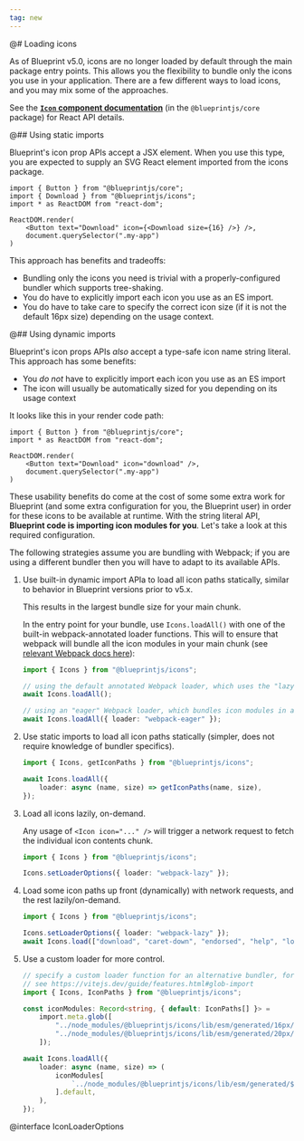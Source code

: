 ```yaml
---
tag: new
---
```


@# Loading icons

As of Blueprint v5.0, icons are no longer loaded by default through the main package entry points. This allows you the flexibility
to bundle only the icons you use in your application. There are a few different ways to load icons, and you may mix some of the
approaches.

<div class="@ns-callout @ns-intent-primary @ns-icon-info-sign">

See the [**`Icon` component documentation**](#core/components/icon) (in the `@blueprintjs/core` package) for React API details.
</div>

@## Using static imports

Blueprint's icon prop APIs accept a JSX element. When you use this type, you are expected to supply an SVG React element imported
from the icons package.

```tsx
import { Button } from "@blueprintjs/core";
import { Download } from "@blueprintjs/icons";
import * as ReactDOM from "react-dom";

ReactDOM.render(
    <Button text="Download" icon={<Download size={16} />} />,
    document.querySelector(".my-app")
)
```

This approach has benefits and tradeoffs:

- Bundling only the icons you need is trivial with a properly-configured bundler which supports tree-shaking.
- You do have to explicitly import each icon you use as an ES import.
- You do have to take care to specify the correct icon size (if it is not the default 16px size) depending on the usage context.

@## Using dynamic imports

Blueprint's icon props APIs _also_ accept a type-safe icon name string literal. This approach has some benefits:

- You _do not_ have to explicitly import each icon you use as an ES import
- The icon will usually be automatically sized for you depending on its usage context

It looks like this in your render code path:

```tsx
import { Button } from "@blueprintjs/core";
import * as ReactDOM from "react-dom";

ReactDOM.render(
    <Button text="Download" icon="download" />,
    document.querySelector(".my-app")
)
```

These usability benefits do come at the cost of some some extra work for Blueprint (and some extra configuration for you, the
Blueprint user) in order for these icons to be available at runtime. With the string literal API, **Blueprint code is
importing icon modules for you**.  Let's take a look at this required configuration.

<div class="@ns-callout @ns-intent-warning @ns-icon-warning-sign">

The following strategies assume you are bundling with Webpack; if you are using a different bundler then you will have to adapt
to its available APIs.
</div>

1. Use built-in dynamic import APIa to load all icon paths statically, similar to behavior in Blueprint versions prior to v5.x.

    This results in the largest bundle size for your main chunk.

    In the entry point for your bundle, use `Icons.loadAll()` with one of the built-in webpack-annotated loader functions.
    This will to ensure that webpack will bundle all the icon modules in your main chunk
    (see [relevant Webpack docs here](https://webpack.js.org/api/module-methods/#magic-comments)):

    ```ts
    import { Icons } from "@blueprintjs/icons";

    // using the default annotated Webpack loader, which uses the "lazy-once" mode
    await Icons.loadAll();

    // using an "eager" Webpack loader, which bundles icon modules in a way that mimics Blueprint v4.x behavior
    await Icons.loadAll({ loader: "webpack-eager" });
    ```

2. Use static imports to load all icon paths statically (simpler, does not require knowledge of bundler specifics).

    ```ts
    import { Icons, getIconPaths } from "@blueprintjs/icons";

    await Icons.loadAll({
        loader: async (name, size) => getIconPaths(name, size),
    });
    ```

3. Load all icons lazily, on-demand.

    Any usage of `<Icon icon="..." />` will trigger a network request to fetch the individual icon contents chunk.

    ```ts
    import { Icons } from "@blueprintjs/icons";

    Icons.setLoaderOptions({ loader: "webpack-lazy" });
    ```

4. Load some icon paths up front (dynamically) with network requests, and the rest lazily/on-demand.

    ```ts
    import { Icons } from "@blueprintjs/icons";

    Icons.setLoaderOptions({ loader: "webpack-lazy" });
    await Icons.load(["download", "caret-down", "endorsed", "help", "lock"]);
    ```

5. Use a custom loader for more control.

    ```ts
    // specify a custom loader function for an alternative bundler, for example Vite
    // see https://vitejs.dev/guide/features.html#glob-import
    import { Icons, IconPaths } from "@blueprintjs/icons";

    const iconModules: Record<string, { default: IconPaths[] }> =
        import.meta.glob([
            "../node_modules/@blueprintjs/icons/lib/esm/generated/16px/paths/*.js",
            "../node_modules/@blueprintjs/icons/lib/esm/generated/20px/paths/*.js",
        ]);

    await Icons.loadAll({
        loader: async (name, size) => (
            iconModules[
                `../node_modules/@blueprintjs/icons/lib/esm/generated/${size}px/paths/${name}.js`
            ].default,
        ),
    });
    ```

@interface IconLoaderOptions
